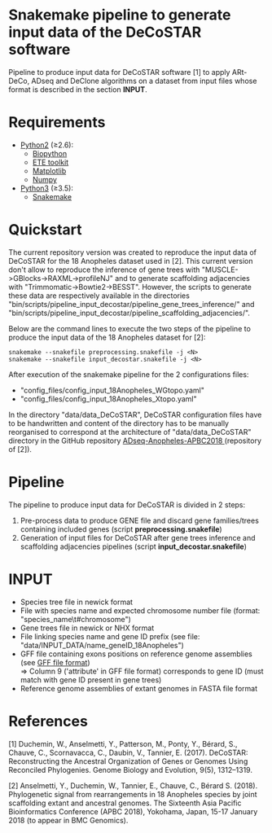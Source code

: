 
Snakemake pipeline to generate input data of the DeCoSTAR software
=====

Pipeline to produce input data for DeCoSTAR software [1] to apply ARt-DeCo, ADseq and DeClone algorithms on a dataset from input files whose format is described in the section **INPUT**.



# Requirements
* [Python2](https://www.python.org/.) (≥2.6):
	* [Biopython](http://biopython.org/) 
	* [ETE toolkit](http://etetoolkit.org/)
	* [Matplotlib](https://matplotlib.org/)
	* [Numpy](http://www.numpy.org/)
* [Python3](https://www.python.org/.) (≥3.5):
	* [Snakemake](http://snakemake.readthedocs.io/en/stable/)



# Quickstart
The current repository version was created to reproduce the input data of DeCoSTAR for the 18 Anopheles dataset used in [2].
This current version don't allow to reproduce the inference of gene trees with "MUSCLE->GBlocks->RAXML->profileNJ" and to generate scaffolding adjacencies with "Trimmomatic->Bowtie2->BESST". However, the scripts to generate these data are respectively available in the directories "bin/scripts/pipeline_input_decostar/pipeline_gene_trees_inference/" and "bin/scripts/pipeline_input_decostar/pipeline_scaffolding_adjacencies/".

Below are the command lines to execute the two steps of the pipeline to produce the input data of the 18 Anopheles dataset for [2]: 

```
snakemake --snakefile preprocessing.snakefile -j <N>
snakemake --snakefile input_decostar.snakefile -j <N>
```

After execution of the snakemake pipeline for the 2 configurations files:
* "config_files/config_input_18Anopheles_WGtopo.yaml"
* "config_files/config_input_18Anopheles_Xtopo.yaml"

In the directory "data/data_DeCoSTAR", DeCoSTAR configuration files have to be handwritten and content of the directory has to be manually reorganised to correspond at the architecture of "data/data_DeCoSTAR" directory in the GitHub repository [ADseq-Anopheles-APBC2018
](https://github.com/YoannAnselmetti/ADseq-Anopheles-APBC2018) (repository of [2]).



# Pipeline
The pipeline to produce input data for DeCoSTAR is divided in 2 steps:
1. Pre-process data to produce GENE file and discard gene families/trees containing included genes (script **preprocessing.snakefile**)
2. Generation of input files for DeCoSTAR after gene trees inference and scaffolding adjacencies pipelines (script **input_decostar.snakefile**)



# INPUT
* Species tree file in newick format
* File with species name and expected chromosome number file (format: "species_name\t#chromosome")
* Gene trees file in newick or NHX format
* File linking species name and gene ID prefix (see file: "data/INPUT_DATA/name_geneID_18Anopheles")
* GFF file containing exons positions on reference genome assemblies (see [GFF file format](https://www.ensembl.org/info/website/upload/gff.html))  
=> Column 9 ('attribute' in GFF file format) corresponds to gene ID (must match with gene ID present in gene trees)
* Reference genome assemblies of extant genomes in FASTA file format



# References
[1] Duchemin, W., Anselmetti, Y., Patterson, M., Ponty, Y., Bérard, S., Chauve, C., Scornavacca, C., Daubin, V., Tannier, E. (2017). DeCoSTAR: Reconstructing the Ancestral Organization of Genes or Genomes Using Reconciled Phylogenies. Genome Biology and Evolution, 9(5), 1312–1319.

[2] Anselmetti, Y., Duchemin, W., Tannier, E., Chauve, C., Bérard S. (2018). Phylogenetic signal from rearrangements in 18 Anopheles species by joint scaffolding extant and ancestral genomes. The Sixteenth Asia Pacific Bioinformatics Conference (APBC 2018), Yokohama, Japan, 15-17 January 2018 (to appear in BMC Genomics).
